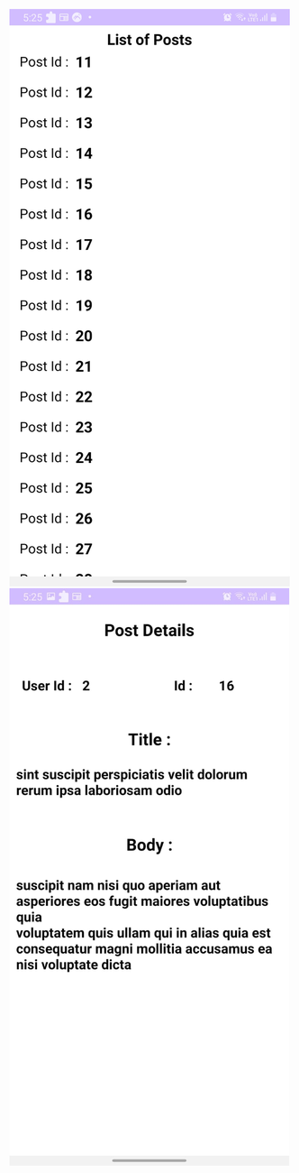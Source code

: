 ![Home Activity](https://github.com/sherifelkady70/Posts-List-task-/blob/master/Post%20IDs.jpg)
![Details Activity](https://github.com/sherifelkady70/Posts-List-task-/blob/master/Details.jpg)
